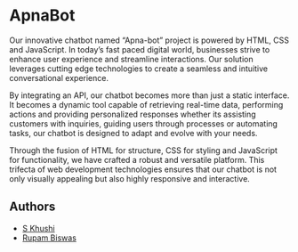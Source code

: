
# ApnaBot

Our innovative chatbot named “Apna-bot” project is powered by HTML, CSS
and JavaScript. In today’s fast paced digital world, businesses strive to enhance
user experience and streamline interactions. Our solution leverages cutting edge
technologies to create a seamless and intuitive conversational experience.

By integrating an API, our chatbot becomes more than just a static interface. It
becomes a dynamic tool capable of retrieving real-time data, performing actions
and providing personalized responses whether its assisting customers with
inquiries, guiding users through processes or automating tasks, our chatbot is
designed to adapt and evolve with your needs.

Through the fusion of HTML for structure, CSS for styling and JavaScript for
functionality, we have crafted a robust and versatile platform. This trifecta of web
development technologies ensures that our chatbot is not only visually appealing
but also highly responsive and interactive. 


## Authors

- [S Khushi](https://github.com/KHU-SHI8920)
- [Rupam Biswas](https://github.com/iamrupambiswas)

